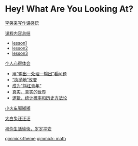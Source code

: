 # Hey! What Are You Looking At?

[李笑来写作课感悟](navigation.md)

[课程内容总结]()

*   [lesson1](LXL/lesson1.md)
*   [lesson2](LXL/lesson2.md)
*   [lesson3](LXL/lesson3.md)


[个人心得体会]()

*   [用“输出—处理—输出”看问题](LXL/reflection1.md)
*   [“执拗地”改变](LXL/reflection2.md)
*   [成为”斜杠青年“](LXL/reflection3.md)
*   [真实，真实的世界](LXL/reflection4.md)
*   [逻辑、统计概率和历史方法论](LXL/reflection5.md)


[小火车嘟嘟嘟]()

[大白兔汪汪汪]()

[祝你生活愉快，岁岁平安]()

[gimmick:theme](amelia)
[gimmick: math]()


<script type="text/x-mathjax-config">
  MathJax.Hub.Config({
    tex2jax: {
      inlineMath: [ ['$','$'], ["\\(","\\)"] ],
      processEscapes: true
    }
  });
</script>

<script type="text/x-mathjax-config">
    MathJax.Hub.Config({
      tex2jax: {
        skipTags: ['script', 'noscript', 'style', 'textarea', 'pre', 'code']
      }
    });
</script>

<script type="text/x-mathjax-config">
    MathJax.Hub.Queue(function() {
        var all = MathJax.Hub.getAllJax(), i;
        for(i=0; i < all.length; i += 1) {
            all[i].SourceElement().parentNode.className += ' has-jax';
        }
    });
</script>

<script type="text/javascript"
   src="http://cdn.mathjax.org/mathjax/latest/MathJax.js?config=TeX-AMS-MML_HTMLorMML">
</script>

<script type="text/x-mathjax-config">
  MathJax.Hub.Config({ TeX: { extensions: ["color.js"] }});
</script>

